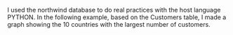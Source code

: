 I used the northwind database to do real practices with the host language PYTHON. In the following example, based on the Customers table, I made a graph showing the 10 countries with the largest number of customers.
